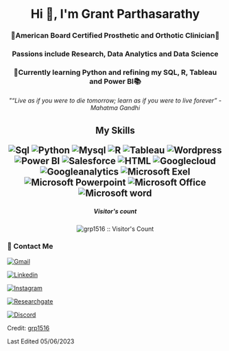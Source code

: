 <h1 align="center">Hi 👋, I'm Grant Parthasarathy</h1>
<h3 align="center">🦾American Board Certified Prosthetic and Orthotic Clinician🦿</h3>
<h3 align="center">Passions include Research, Data Analytics and Data Science </h3>
<h3 align="center">🧠Currently learning Python and refining my SQL, R, Tableau and Power BI📚</h3>

<h6 align="center">"“Live as if you were to die tomorrow; learn as if you were to live forever” - Mahatma Gandhi</h3>

<h2 align="center"> My Skills


![Sql](http://img.shields.io/badge/Sql-00758f?style=for-the-badge&logo=Mysql&logoColor=white)
![Python](http://img.shields.io/badge/Python-346e9e?style=for-the-badge&logo=python&logoColor=white)
![Mysql](http://img.shields.io/badge/My_sql-white?style=for-the-badge&logo=mysql)
![R](http://img.shields.io/badge/R-blue?style=for-the-badge&logo=r)
![Tableau](http://img.shields.io/badge/Tableau-white?style=for-the-badge&logo=Tableau)
![Wordpress](http://img.shields.io/badge/Wordpress-21759b?style=for-the-badge&logo=WordPress)
![Power BI](http://img.shields.io/badge/power_bi-gray?style=for-the-badge&logo=powerbi)
![Salesforce](http://img.shields.io/badge/Sales_force-lightblue?style=for-the-badge&logo=salesforce)
![HTML](https://img.shields.io/badge/HTML-239120?style=for-the-badge&logo=html5&logoColor=white)
![Googlecloud](http://img.shields.io/badge/Google_cloud-white?style=for-the-badge&logo=Googlecloud)
![Googleanalytics](http://img.shields.io/badge/Google_analytics-white?style=for-the-badge&logo=Googleanalytics)
![Microsoft Exel](https://img.shields.io/badge/Microsoft_Excel-217346?style=for-the-badge&logo=microsoft-excel&logoColor=white)
![Microsoft Powerpoint](https://img.shields.io/badge/Microsoft_PowerPoint-B7472A?style=for-the-badge&logo=microsoft-powerpoint&logoColor=white)
![Microsoft Office](https://img.shields.io/badge/Microsoft_Office-D83B01?style=for-the-badge&logo=microsoft-office&logoColor=white)
![Microsoft word](https://img.shields.io/badge/Microsoft_Word-2B579A?style=for-the-badge&logo=microsoft-word&logoColor=white)

</h2>

<h5 align="center">Visitor's count</h4>

<p align="center"><img src="https://profile-counter.glitch.me/%7Bgrp1516%7D/count.svg" alt="grp1516 :: Visitor's Count" /></p>


### 💬 Contact Me
[![Gmail](https://img.shields.io/badge/-grantparthasarathy@gmail.com-c14438?style=for-the-badge&logo=Gmail&logoColor=white)](mailto:grantparthasarathy@gmail.com)

[![Linkedin](https://img.shields.io/badge/-LinkedIn-blue?style=for-the-badge&logo=Linkedin&logoColor=white)](https://www.linkedin.com/in/grantpartop/)

[![Instagram](https://img.shields.io/badge/-Instagram-e4405f?style=for-the-badge&logo=Instagram&logoColor=white)](https://www.instagram.com/theofficialgrantp/)

[![Researchgate](https://img.shields.io/badge/-Researchgate-00ccbb?style=for-the-badge&logo=Researchgate&logoColor=white)](https://www.researchgate.net/profile/Grant-Parthasarathy)

[![Discord](https://img.shields.io/badge/-Discord-5865f2?style=for-the-badge&logo=Discord&logoColor=white)](https://www.researchgate.net/profile/Grant-Parthasarathy)


Credit: [grp1516](https://github.com/grp1516)

Last Edited 05/06/2023
